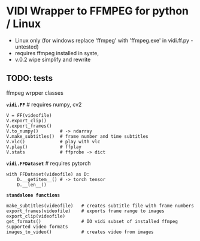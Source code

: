 # VIDI Wrapper to FFMPEG for python / Linux

*   Linux only (for windows replace 'ffmpeg' with 'ffmpeg.exe' in vidi.ff.py - untested)
*   requires ffmpeg installed in syste,
*   v.0.2 wipe simplify and rewrite

TODO: tests
---


ffmpeg wrpper classes

**`vidi.FF`** # requires numpy, cv2

    V = FF(videofile)
    V.export_clip()
    V.export_frames()
    V.to_numpy()        # -> ndarray
    V.make_subtitles()  # frame number and time subtitles
    V.vlc()             # play with vlc
    V.play()            # ffplay
    V.stats             # ffprobe -> dict

**`vidi.FFDataset`** # requires pytorch

    with FFDataset(videofile) as D:
        D.__getitem__() # -> torch tensor
        D.__len__()


**`standalone functions`**

    make_subtitles(videofile)   # creates subtitle file with frame numbers
    export_frames(videofile)    # exports frame range to images
    export_clip(videofile)
    get_formats()               # IO vidi subset of installed ffmpeg supported video formats
    images_to_video()           # creates video from images

